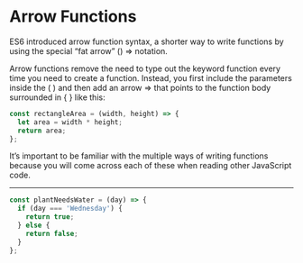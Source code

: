 # Arrow Functions
ES6 introduced arrow function syntax, a shorter way to write functions by using the special “fat arrow” () => notation.

Arrow functions remove the need to type out the keyword function every time you need to create a function. Instead, you first include the parameters inside the ( ) and then add an arrow => that points to the function body surrounded in { } like this:

```js
const rectangleArea = (width, height) => {
  let area = width * height;
  return area;
};
```

It’s important to be familiar with the multiple ways of writing functions because you will come across each of these when reading other JavaScript code.

***

```js
const plantNeedsWater = (day) => {
  if (day === 'Wednesday') {
    return true;
  } else {
    return false;
  }
};
```